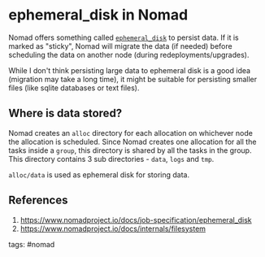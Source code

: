 # ephemeral_disk in Nomad

Nomad offers something called [`ephemeral_disk`](https://www.nomadproject.io/docs/job-specification/ephemeral_disk) to
persist data. If it is marked as "sticky", Nomad will migrate the data (if needed) before scheduling the data on 
another node (during redeployments/upgrades).

While I don't think persisting large data to ephemeral disk is a good idea (migration may take a long time), it might
be suitable for persisting smaller files (like sqlite databases or text files).

## Where is data stored?
Nomad creates an `alloc` directory for each allocation on whichever node the allocation is scheduled. Since Nomad 
creates one allocation for all the tasks inside a `group`, this directory is shared by all the tasks in the group. 
This directory contains 3 sub directories - `data`, `logs` and `tmp`.

`alloc/data` is used as ephemeral disk for storing data.

## References
1. https://www.nomadproject.io/docs/job-specification/ephemeral_disk
2. https://www.nomadproject.io/docs/internals/filesystem

tags: #nomad
